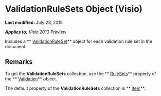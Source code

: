 
# ValidationRuleSets Object (Visio)

 **Last modified:** July 28, 2015

 _**Applies to:** Visio 2013 Preview_

Includes a  ** [ValidationRuleSet](cd2fc58a-5d7c-cf31-7aab-41bdeee9f105.md)** object for each validation rule set in the document.


## Remarks

To get the  **ValidationRuleSets** collection, use the ** [RuleSets](cb75f7e0-f92c-86a9-3aee-21e1b0a4b16a.md)** property of the ** [Validation](d59880de-ba16-eccf-fd94-f69da9a1efea.md)** object.

The default property of the  **ValidationRuleSets** collection is ** [Item](a31997bc-b1eb-8ac6-df1d-ebdfffb9bee5.md)**.

